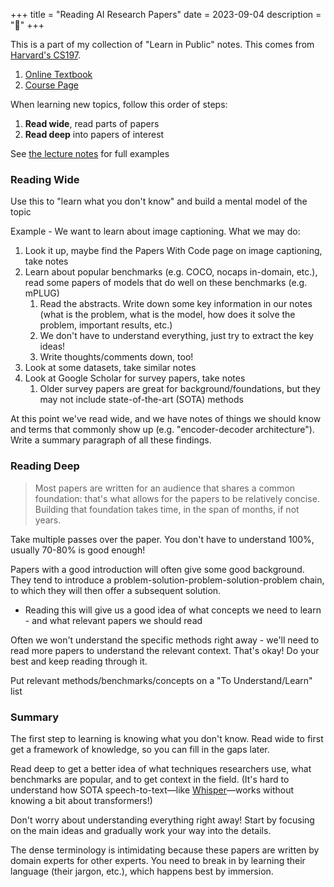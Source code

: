 
+++
title = "Reading AI Research Papers"
date = 2023-09-04
description = "🌳"
+++

This is a part of my collection of "Learn in Public" notes. This comes from
[Harvard's CS197](https://www.cs197.seas.harvard.edu/).

1. [Online Textbook](https://docs.google.com/document/d/1uvAbEhbgS_M-uDMTzmOWRlYxqCkogKRXdbKYYT98ooc/edit#heading=h.2z3yllpny6or)
1. [Course Page](https://www.cs197.seas.harvard.edu/)

When learning new topics, follow this order of steps:
1. **Read wide**, read parts of papers
2. **Read deep** into papers of interest

See [the lecture notes](https://docs.google.com/document/d/1bPhwNdCCKkm1_adD0rx1YV6r2JG98qYmTxutT5gdAdQ/edit) for full examples

### Reading Wide
Use this to "learn what you don't know" and build a mental model of the topic

Example - We want to learn about image captioning. What we may do:
1. Look it up, maybe find the Papers With Code page on image captioning, take notes
2. Learn about popular benchmarks (e.g. COCO, nocaps in-domain, etc.), read some papers of models that do well on these benchmarks (e.g. mPLUG)
	1. Read the abstracts. Write down some key information in our notes (what is the problem, what is the model, how does it solve the problem, important results, etc.)
    2. We don't have to understand everything, just try to extract the key ideas!
	3. Write thoughts/comments down, too!
3. Look at some datasets, take similar notes
4. Look at Google Scholar for survey papers, take notes
    1. Older survey papers are great for background/foundations, but they may not include state-of-the-art (SOTA) methods

At this point we've read wide, and we have notes of things we should know and terms that commonly show up (e.g. "encoder-decoder architecture"). Write a summary paragraph of all these findings.

### Reading Deep
> Most papers are written for an audience that shares a common foundation: that's what allows for the papers to be relatively concise. Building that foundation takes time, in the span of months, if not years.

Take multiple passes over the paper. You don't have to understand 100%, usually 70-80% is good enough!

Papers with a good introduction will often give some good background. They tend to introduce a problem-solution-problem-solution-problem chain, to which they will then offer a subsequent solution.
- Reading this will give us a good idea of what concepts we need to learn - and what relevant papers we should read

Often we won't understand the specific methods right away - we'll need to read more papers to understand the relevant context. That's okay! Do your best and keep reading through it.

Put relevant methods/benchmarks/concepts on a "To Understand/Learn" list

### Summary
The first step to learning is knowing what you don't know. Read wide to first get a framework of knowledge, so you can fill in the gaps later.

Read deep to get a better idea of what techniques researchers use, what benchmarks are popular, and to get context in the field. (It's hard to understand how SOTA speech-to-text—like [Whisper](https://github.com/openai/whisper)—works without knowing a bit about transformers!)

Don't worry about understanding everything right away! Start by focusing on the main ideas and gradually work your way into the details.

The dense terminology is intimidating because these papers are written by domain experts for other experts. You need to break in by learning their language (their jargon, etc.), which happens best by immersion.

